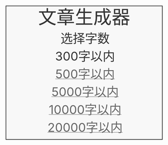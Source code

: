 <html>
  <head>
    <title>Quarklidean文章生成器</title>
    <meta http-equiv="content-type" content="txt/html; charset=utf-8" />
    <meta name="viewport" content="width=device-width, initial-scale=1.0, maximum-scale=1.0, user-scalable=0">
    <link rel="icon" href="data:image/ico;base64,aWNv">
    <script src="https://hm.baidu.com/hm.js?058d1e446dd338b69f2e385ba2f930f2"></script>
    <script async src="https://www.googletagmanager.com/gtag/js?id=G-BM8WXEWW3P"></script>
  </head>
  <body>
    <div id="主体">
      <div id="标题">文章生成器</div>
      <div id="主题">
        <span>选择字数</span>
  
      </div>
      <div id="主题">
    <a class="链接" href="文章生成器300字.html">   
   <div id="300字以内">
        <span>300字以内</span>
      <a class="链接" href="文章生成器500字.html">     <div id="500字以内">
        <span>500字以内</span>
    
    <a class="链接" href="文章生成器1000字.html">   
      <div id="1000字以内">
        <span>1000字以内</span>
       <a class="链接" href="文章生成器2000字.html">   
     <div id="2000字以内">
        <span>2000字以内</span>
       <a class="链接" href="文章生成器2000字">   
   <a class="链接" href="文章生成器5000字.html">   
   <div id="5000字以内">
        <span>5000字以内</span>
      <a class="链接" href="文章生成器10000字.html">   
   <div id="10000字以内">
        <span>10000字以内</span>
      <a class="链接" href="文章生成器20000字.html">   
   <div id="20000字以内">
        <span>20000字以内</span>
      </div>
        </div>
      <div id="文章"></div>
    </div>
    <div id="声明">
      <p id="声明文字">请勿将生成的文章用于正规用途</p>
       </div>
  <p>
      <p>
      <p><a class="链接" href="https://mp.weixin.qq.com/s/q_8ywyEC9dxGkfaEUyO52w">使用说明</a></p>
    </div>
    <div id="页脚">
      <p>
        

<script>
let _hmt = window._hmt || [];
window.dataLayer = window.dataLayer || [];
function gtag(){dataLayer.push(arguments);}
gtag('js', new Date());
gtag('config', 'G-BM8WXEWW3P');

function track(eventName, title, seed) {
    gtag('event', eventName, {'event_label': title,'seed': seed,'title_seed':title+'_'+seed});
    _hmt.push(['_trackEvent', eventName, 'title', title]);
    _hmt.push(['_trackEvent', eventName, 'title_seed', title+'_'+seed]);
}

window.$ = function (selector) {
    return document.querySelector(selector);
}

function 获取网址参数(参数) {
    return new URL(window.location.href).searchParams.get(参数)
}</script>
<style>
  @media screen and (max-width: 1024px) {
    html{
      font-size: 2vw;
      color: #333333;
    }
    body{
      margin: 0;
    }
    #主体{
      border: 2px solid #333333;
      margin: 6px;
      padding: 6px;
      background: #f8f8f8;
    }
    #标题{
      font-size: 3rem;
      line-height: 3rem;
      text-align: center;
    }
    #主题{
      text-align: center;
      margin-top: 6px;
      font-size: 0px;
    }
    #主题 span{
      font-size: 2rem;
      vertical-align: baseline;
      margin-left: 6px;
    }
    #主题 input{
      border: none;
      border-bottom: #666666 2px solid;
      padding: 1px 0 0 0;
      margin: 0px 6px 0 6px;
      vertical-align: baseline;
      font-size: 2rem;
      background: #f8f8f8;
      color: #333333;
      text-align: center;
      min-width: 20%;
    }
    #主题 button{
      border: 0;
      padding: 3px 7px 3px 7px;
      margin: 0;
      vertical-align: top;
      font-size: 1.4rem;
      background: #454545;
      color: #efefef;
    }
    #文章 div{
      margin-top: 6px;
      font-size: 2rem;
      text-align: justify;
    }
    #声明{
      float: left;
      margin: 0 0 0 6px;
    }
    #声明 p{
      margin: 0 0 3px 3px;
      font-size: 1.4rem;
    }
    #声明文字{
      display: none;
    }
    #页脚{
      margin: 6px;
    }
    #页脚 p{
      margin: 3px;
      font-size: 1.4rem;
      text-align: right;
    }
    .链接{
      color: #666666;
    }
    .图标{
      height: 1rem;
      width: 1rem;
      vertical-align: top;
      margin-top: 2px;
    }
  }

  @media screen and (min-width: 1024px) {
    html{
      font-size: 1.3vw;
      color: #333333;
    }
    body{
      margin: 0;
    }
    #主体{
      border: 2px solid #333333;
      margin: 20px;
      padding: 20px;
      background: #f8f8f8;
    }
    #标题{
      font-size: 1.9rem;
      line-height: 1.9rem;
      text-align: center;
    }
    #主题{
      text-align: center;
      margin-top: 20px;
      font-size: 0px;
    }
    #主题 span{
      font-size: 1rem;
      vertical-align: baseline;
      margin-left: 20px;
    }
    #主题 input{
      border: none;
      border-bottom: #666666 2px solid;
      padding: 1px 0 0 0;
      margin: 0px 20px 0 20px;
      vertical-align: baseline;
      font-size: 1rem;
      background: #f8f8f8;
      color: #333333;
      text-align: center;
      min-width: 20%;
    }
    #主题 button{
      border: 0;
      padding: 5px 15px 5px 15px;
      margin: 0;
      vertical-align: top;
      font-size: 0.75rem;
      background: #454545;
      color: #efefef;
    }
    #文章 div{
      margin-top: 20px;
      text-align: justify;
    }
    #声明{
      float: left;
      margin: 0 0 0 20px;
    }
    #声明 p{
      margin: 0 0 5px 5px;
      font-size: 0.75rem;
    }
    #声明文字{
      display: none;
    }
    #页脚{
      margin: 20px;
    }
    #页脚 p{
      margin: 5px;
      font-size: 0.75rem;
      text-align: right;
    }
    .链接{
      color: #666666;
    }
    #页脚 span{
      padding: 2px 0 0 0;
      vertical-align: baseline;
    }
    .图标{
      height: 0.7rem;
      width: 0.7rem;
      vertical-align: top;
      margin-top: 4px;
    }
  }

</style>
